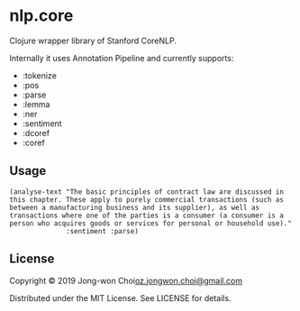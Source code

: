 # nlp.core

Clojure wrapper library of Stanford CoreNLP.

Internally it uses Annotation Pipeline and currently supports:

* :tokenize
* :pos
* :parse
* :lemma
* :ner
* :sentiment
* :dcoref
* :coref

## Usage

```
(analyse-text "The basic principles of contract law are discussed in this chapter. These apply to purely commercial transactions (such as between a manufacturing business and its supplier), as well as transactions where one of the parties is a consumer (a consumer is a person who acquires goods or services for personal or household use)."
              :sentiment :parse)
```

## License

Copyright © 2019 Jong-won Choi<oz.jongwon.choi@gmail.com>

Distributed under the MIT License. See LICENSE for details.

